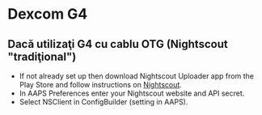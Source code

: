 # Dexcom G4

## Dacă utilizaţi G4 cu cablu OTG (Nightscout "tradiţional")
-   If not already set up then download Nightscout Uploader app from the Play Store and follow instructions on [Nightscout](https://nightscout.github.io/).
-   In AAPS Preferences enter your Nightscout website and API secret.
-   Select NSClient in ConfigBuilder (setting in AAPS).
